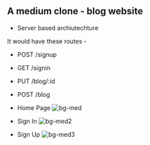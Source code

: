 ## A medium clone - blog website
- Server based archiutechture

It would have these routes - 
- POST /signup
- GET /signin
- PUT /blog/:id
- POST /blog

- Home Page
  ![bg-med](https://github.com/user-attachments/assets/9102529a-7959-4602-9324-d86948abaf81)

- Sign In
  ![bg-med2](https://github.com/user-attachments/assets/98db8bba-0b0d-425e-9fdd-bcb8861a43fe)

- Sign Up
  ![bg-med3](https://github.com/user-attachments/assets/dc95df96-46eb-4e5a-8295-9499d69dba97)
  
